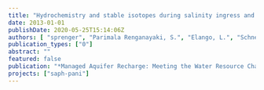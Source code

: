 ```yaml
---
title: "Hydrochemistry and stable isotopes during salinity ingress and refreshment in surface- and groundwater from the Arani–Koratallai (A-K) basin north of Chennai (India)"
date: 2013-01-01
publishDate: 2020-05-25T15:14:06Z
authors: [ "sprenger", "Parimala Renganayaki, S.", "Elango, L.", "Schneider, M." ]
publication_types: ["0"]
abstract: ""
featured: false
publication: "*Managed Aquifer Recharge: Meeting the Water Resource Challenge on Managed Aquifer Recharge (ISMAR8)*"
projects: ["saph-pani"]
---
```


